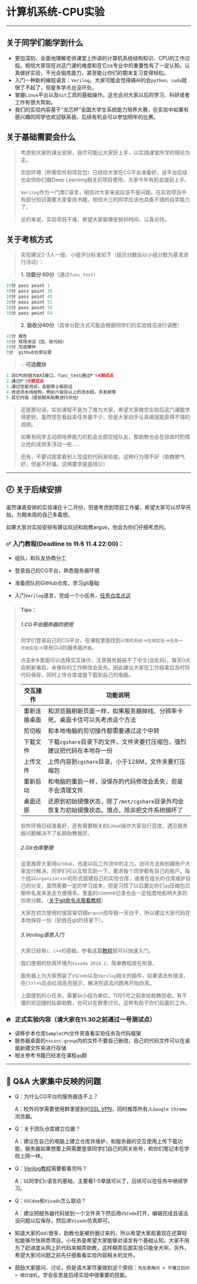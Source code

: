 # 计算机系统-CPU实验

------

## 关于同学们能学到什么

- 更加深刻、全面地理解老师课堂上所讲的计算机系统结构知识、CPU的工作过程。相信大家现在对这门课的难度和在它cs专业中的重要性有了一定认知，认真做好实验，不光会锻炼能力，甚至能让你们的期末复习变得轻松。
- 入门一种新的编程语言：`Verilog`。大家可能会觉得搞AI的会`python、cuda`就很了不起了，但是多学点总没坏处。
- 掌握`Linux`平台以及`Git`工具的基础操作。这也会对大家以后的学习、科研或者工作有很大帮助。
- 我们的实验内容基于“龙芯杯”全国大学生系统能力培养大赛，在实验中如果有感兴趣的同学也欢迎联系我，后续有机会可以参加明年的比赛。

## 关于基础需要会什么

> 考虑到大家的课业安排，我尽可能让大家好上手，以实践课堂所学的理论为主。
>
> 实验环境（所需软件和项目包）已经给大家在CG平台准备好，该平台后续也会供你们做Deep Learning相关的项目使用，大家今年有机会提前上手。
>
> `Verilog`作为一门类C语言，相信对大家来说应该不是问题。在实验项目中有部分知识需要大家查阅书籍，相信大三的同学应该也具备不错的自学能力了。
>
> 总的来说，实验项目不难，希望大家能够安排好时间，认真对待。

## 关于考核方式

> 实验建议2-3人一组，小组评分标准如下（组员分数会以小组分数为基准进行浮动）：
> 
> **1. 功能分 60分**（通过`func_test`）
```c++
10分 pass point 1
10分 pass point 36
10分 pass point 43	
10分 pass point 51
10分 pass point 58
10分 pass point 64
```
> 
> **2. 验收分40分**（具体分配方式可能会根据同学们的实验情况进行调整）
```c++
15分 报告     
10分 现场测试（加、改代码）      
10分 可选模块        
5分  github仓库记录
```
> &#x1F4A1; **可选模块**
```c++
1.将CPU封装为AXI接口，func_test通过P'64测试点
2.通过P'89测试点
3.通过性能测试，且能够上板验证
4.改进流水线结构，例如六级及以上的流水段，多发射等
5.其它内容（提前联系助教进行评估）
```
>
> 还是那句话，实验课程不是为了难为大家，希望大家做完实验后这门课能学得更好。虽然现在看起来任务量不少，但是大家动手认真做就能获得不错的成绩。
>
> 如果有同学主动把培养能力的机会全部交给队友，那助教也会在验收时酌情让他的成绩多浮动一些......
>
> 还有，不要试图拿着别人现成的代码来验收，这种行为很不好（助教脾气好，但是不好骗，这俩要求是底线&#x1F611;）

------

## &#x1F557; 关于后续安排

虽然课表安排的实验课在十二月份，但是考虑到项目工作量，希望大家可以尽早开始，为期末周的自己多着想。

如果大家对实验安排有建议欢迎和助教argue，他会为你们仔细考虑的。

### &#x2705; 入门教程(Deadline to ~~11.5~~ 11.4 22:00)：

- 组队，和队友协商分工

- 登录自己的CG平台，熟悉服务器环境

- 准备团队的GitHub仓库，学习git基础

- 入门`Verilog`语言，完成一个小任务，[任务仓库点这](https://github.com/polarispw/22-fall-CPUSample.git)
> #### Tips：
> 
> ##### 1.CG平台服务器的使用
> 
> 同学们登录自己的CG平台，在课程里面找到`计算机系统`->`在线实验`->`任务一  开始实验`->带有GUI的服务器`界面`。
> 
> 点击`更多`里面可以选择交互操作，注意服务器装不了中文(会乱码)，每天0点会刷新重启，未保存的工作修改会丢失。因此建议大家在工作结束后及时将代码保存，同时上传仓库或是下载到自己的电脑。
> 
> | 交互操作     | 功能说明                                                     |
> | ------------ | ------------------------------------------------------------ |
> | 重新连接桌面 | 和浏览器刷新页面一样，如果服务器掉线、分辨率卡死、桌面卡住可以先考虑这个方法 |
> | 剪切板       | 和本地电脑的剪切操作都需要通过这个中转                       |
> | 下载文件     | 下载`cgshare`目录下的文件，文件夹要打压缩包，强烈建议把代码在本地存一份 |
> | 上传文件     | 上传内容到`cgshare`目录，小于128M，文件夹要打压缩包          |
> | 重新启动     | 和电脑的重启一样，没保存的代码修改会丢失，但是不会清理文件   |
> | 桌面还原     | 还原到初始镜像状态，除了`/mnt/cgshare`目录外均会恢复为初始镜像状态。慎点，除非把文件系统搞坏了 |
> 
> 软件环境已经准备好，还有需要相关的Linux操作大家自行百度。遇见服务器问题解决不了私聊助教就好。
> 
> ##### 2.Git仓库管理
> 
> 这里推荐大家用`GitHub`，也是以后工作流中的主力，访问方法和创建账户大家自行解决，同学们可以互帮互助一下，要求每个同学都有自己的账户。每个组以`organization`的形式搭建自己的实验仓库，或者在组长的仓库维护自己的分支，虽然需要一定的学习成本，但是习惯了以后要比你们`qq`压缩包日期命名发来发去方便得多。里面的commit记录也会一定程度地影响大家的验收分数。（[关于git命令点我看教程](https://www.bilibili.com/video/BV19e4y1q7JJ/?spm_id_from=333.999.0.0&vd_source=fbab33d33705f6c6388c02ca694beb3c)）
> 
> 大家在初次使用时很容易切错`branch`而导致一天白干，所以建议大家代码在本地保存一份（别放在git的目录下）。
> 
> ##### 3.Verilog语言入门
> 
> 大家已经有`c、c++`的基础，参看这篇[教程](https://www.runoob.com/w3cnote/verilog-tutorial.html)就可以快速入门。
>
> 我们使用的仿真环境为`Vivado 2019.2`，简单教程放在附录。
>
> 服务器上为大家预装了`VSCode`以及`Verilog`相关的插件，如果语法有错误，在`Ctrl+S`后会红线高亮提示，解决完语法问题再开始仿真。
>
> 上面提到的小任务，需要以小组为单位，11月5号之前发给助教验收。有不懂的欢迎随时私聊助教，也可以在群里讨论，这样有助于你们后面的工作。

### &#x1F525;   正式实验内容（请大家在11.30之前通过一号测试点）

- 请移步本仓库`SampleCPU`文件夹查看实验任务及代码框架
- 服务器桌面的`nscscc-group`内的文件不要自己删改，自己的代码文件可以在桌面新建文件夹进行存储
- 相关参考书籍已经发在课程`qq`群


------

## &#x1F4AD; Q&A 大家集中反映的问题

- Q：为什么CG平台的服务器连不上？

  A：校外同学需要使用群里提到的[SSL VPN](http://xwb.neu.edu.cn/2020/0130/c5481a164523/page.htm)，同时推荐所有人`Google Chrome`浏览器。

- Q：关于团队仓库建立位置？

  A：建议在自己的电脑上建立仓库并维护，和服务器的交互使用上传下载功能，服务器如果想要上网需要登录同学们自己的网关账号，和你们笔记本在学校上网一样。

- Q：[Verilog教程](https://www.runoob.com/w3cnote/verilog-tutorial.html)需要都看完吗？

  A：以同学们c语言的基础，主要看1-5章就可以了，后续可以在任务中继续学习。

- Q：`VSCdoe`和`Vivado`怎么联动？

  A：建议把服务器代码放到一个文件夹下然后用`VSCode`打开，编辑完成且语法没问题以后保存，然后进`Vivado`仿真即可。

- 知道大家的`ddl`很多，助教也是被折磨过来的，所以希望大家趁着现在还算轻松能够尽快熟悉项目。小任务是希望大家能够对语言有个基础认知，大家不用为了赶进度从网上扒代码来糊弄助教，这样糊弄后面实验只能坐大牢。另外，希望大家问问题之前先仔细看看实验内容相关的文件。

- 鼓励大家提问、讨论，但是请大家尽量做到这个原则：`先反思再问 > 不懂立刻问 > 摆烂挂机`，学会反思是后续实验中很重要的技能。

  

